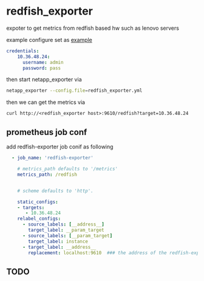 # redfish_exporter
expoter to get  metrics from redfish based hw such as lenovo servers



example configure set as [example](./scripts/redfish_exporter.yml)
```yaml
credentials:
    10.36.48.24:
      username: admin
      password: pass
```



then start netapp_exporter via 
```sh
netapp_exporter --config.file=redfish_exporter.yml
```

then we can get the metrics via 
```
curl http://<redfish_exporter host>:9610/redfish?target=10.36.48.24

```

## prometheus job conf
add redfish-exporter job conif as following
```yaml
  - job_name: 'redfish-exporter'

    # metrics_path defaults to '/metrics'
    metrics_path: /redfish


    # scheme defaults to 'http'.

    static_configs:
    - targets:
       - 10.36.48.24
    relabel_configs:
      - source_labels: [__address__]
        target_label: __param_target
      - source_labels: [__param_target]
        target_label: instance
      - target_label: __address__
        replacement: localhost:9610  ### the address of the redfish-exporter address
````


## TODO
